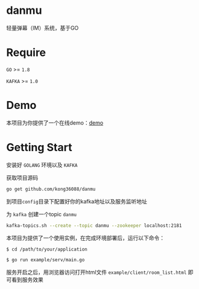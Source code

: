 # danmu

轻量弹幕（IM）系统，基于GO

# Require

`GO` >= `1.8`

`KAFKA` >= `1.0`

# Demo

本项目为你提供了一个在线demo：[demo](http://danmu.jwlchina.cn)

# Getting Start

安装好 `GOLANG` 环境以及 `KAFKA`

获取项目源码
```bash
go get github.com/kong36088/danmu
```

到项目`config`目录下配置好你的kafka地址以及服务监听地址

为 `kafka` 创建一个topic `danmu`
```bash
kafka-topics.sh --create --topic danmu --zookeeper localhost:2181
```

本项目为提供了一个使用实例，在完成环境部署后，运行以下命令：
```bash
$ cd /path/to/your/application

$ go run example/serv/main.go
```

服务开启之后，用浏览器访问打开html文件 `example/client/room_list.html` 即可看到服务效果